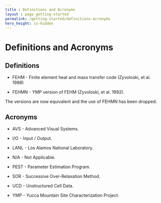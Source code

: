```yaml
---
title : Definitions and Acronyms
layout : page_getting-started
permalink: /getting-started/definitions-acronyms
hero_height: is-hidden
---
```


# Definitions and Acronyms

## Definitions

* FEHM - Finite element heat and mass transfer code (Zyvoloski, et al. 1988)

* FEHMN - YMP version of FEHM (Zyvoloski, et al. 1992).

The versions are now equivalent and the use of FEHMN has been dropped.

## Acronyms

* AVS - Advanced Visual Systems.

* I/O - Input / Output.

* LANL - Los Alamos National Laboratory.

* N/A - Not Applicable.

* PEST - Parameter Estimation Program.

* SOR - Successive Over-Relaxation Method.

* UCD - Unstructured Cell Data.

* YMP - Yucca Mountain Site Characterization Project.